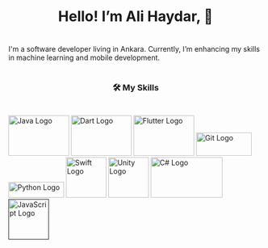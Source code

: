 <!--
### <h3 align="center">📂 My Projects</h3>
#
#### <h3 align="center">Student Information System</h3>

Student Information System Due to my interest in mobile development, I am enhancing the sample student information system application provided in Engin Demiroğ's course at BTK Academy by adding my own features.

![Dart](https://img.shields.io/badge/Dart-00BFFF?style=flat&logo=dart&logoColor=white) ![Flutter](https://img.shields.io/badge/Flutter-02569B?style=flat&logo=flutter&logoColor=white) ![Git](https://img.shields.io/badge/Git-F05032?style=flat&logo=git&logoColor=white)


#### <div align="center"> <br><p>CeptePark - AI Parking Simulation</p> <a href="https://cepteparkweb.web.app/" target="_blank"> <img src="https://cepteparkweb.web.app/cepteparklogo.png" alt="CeptePark Logo" width="50" height="50"> </a></div>

Parking Simulation I created an AI-powered parking simulation using Unity, Python, and JavaScript. For the design, I utilized free assets from the Unity Asset Store. I developed an OCR system using a custom random forest algorithm for license plate recognition. To display the current occupancy rates of the parking lot, I built a user system using Firebase and JavaScript. (Source files will be shared shortly.) 

![Unity](https://img.shields.io/badge/Unity-000000?style=flat&logo=unity&logoColor=white) ![C#](https://img.shields.io/badge/C%23-239120?style=flat&logo=csharp&logoColor=white) ![JavaScript](https://img.shields.io/badge/JavaScript-F7DF1E?style=flat&logo=javascript&logoColor=black) ![Python](https://img.shields.io/badge/Python-3776AB?style=flat&logo=python&logoColor=white)
#
-->
#  <h1 align="center">Hello! I’m Ali Haydar, 👋</h1>
# 
I'm a software developer living in Ankara. Currently, I’m enhancing my skills in machine learning and mobile development.
#
### <h3 align="center">🛠️ My Skills</h3>
#
<a href="https://www.java.com/tr/" target="_blank"><img src="https://muhammeddincer.com/wp-content/uploads/2019/10/java-logo.jpg" alt="Java Logo" style="width: 120px; height: 80px; "></a> <a href="https://dart.dev/" target="_blank"><img src="https://dart.dev/assets/img/logo/logo-white-text.svg" alt="Dart Logo" style="width: 120px; height: 80px; "></a> 
 <a href="https://flutter.dev/" target="_blank"><img src="https://storage.googleapis.com/cms-storage-bucket/ec64036b4eacc9f3fd73.svg" alt="Flutter Logo" style="width: 120px; height: 80px; "></a> <a href="https://git-scm.com/" target="_blank"><img src="https://git-scm.com/images/logo@2x.png" alt="Git Logo" style="width: 110px; height: 46px; "></a> <a href="https://www.python.org/" target="_blank"><img src="https://www.python.org/static/img/python-logo.png" alt="Python Logo" style="width: 110px; height: 31px; "></a> <a href="https://www.swift.org/" target="_blank"><img src="https://cdn-icons-png.flaticon.com/512/5968/5968371.png" alt="Swift Logo" style="width: 80px; height: 80px; "></a> <a href="https://unity.com/" target="_blank"><img src="https://upload.wikimedia.org/wikipedia/commons/c/c4/Unity_2021.svg" alt="Unity Logo" style="width: 80px; height: 80px; "></a> <a href="https://learn.microsoft.com/tr-tr/dotnet/csharp/" target="_blank"><img src="https://miro.medium.com/v2/resize:fit:1400/1*_NVBTVdmjt3Qvq3CZOySXg.jpeg" alt="C# Logo" style="width: 142px; height: 80px; "></a> <a href="" target="_blank"><img src="https://upload.wikimedia.org/wikipedia/commons/thumb/9/99/Unofficial_JavaScript_logo_2.svg/800px-Unofficial_JavaScript_logo_2.svg.png" alt="JavaScript Logo" style="width: 80px; height: 80px; "></a>
#


    
